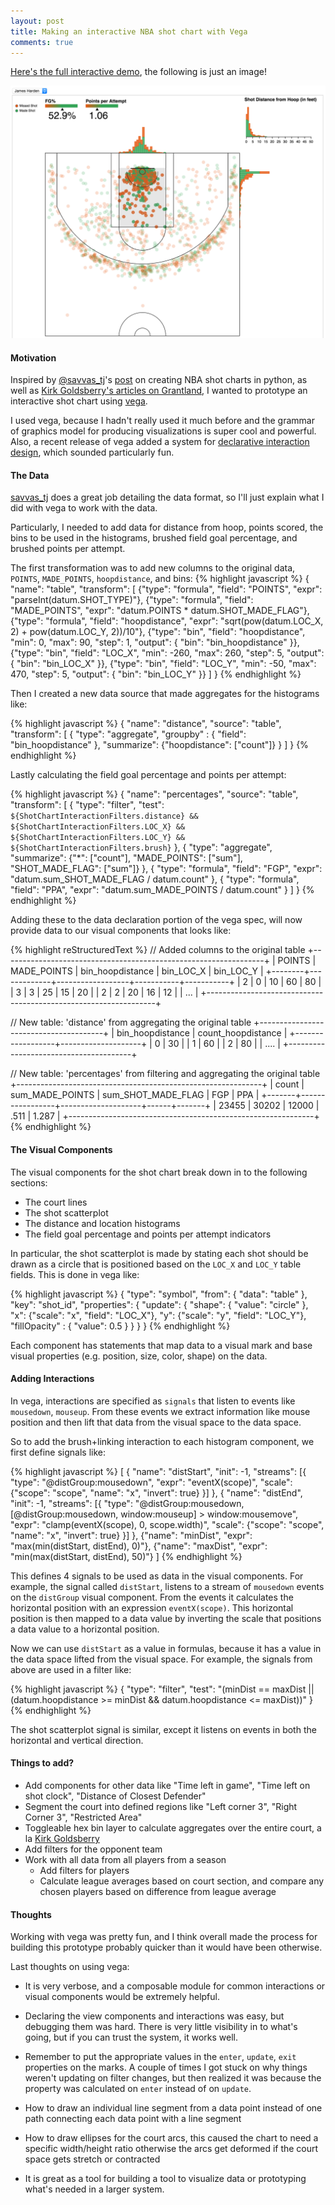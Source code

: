 ```yaml
---
layout: post
title: Making an interactive NBA shot chart with Vega
comments: true
---
```


[Here's the full interactive demo](/demos/nba-shot-chart-vega), the following is just an image!

[![James Harden Shots in the Free Throw area](/public/images/shot-chart-harden-screen-shot.png)](/demos/nba-shot-chart-vega)

#### Motivation

Inspired by [@savvas_tj](https://twitter.com/savvas_tj)'s
[post](http://savvastjortjoglou.com/nba-shot-sharts.html#Plotting-the-Shot-Chart-Data)
on creating NBA shot charts in python, as well as
[Kirk Goldsberry's articles on Grantland](https://grantland.com/the-triangle/golden-state-warriors-illustrated/),
I wanted to prototype an interactive shot chart using [vega](http://vega.github.io/vega/).

I used vega, because I hadn't really used it much
before and the grammar of graphics model for producing visualizations
is super cool and powerful. Also, a recent release of vega added a
system for [declarative interaction design](https://idl.cs.washington.edu/papers/reactive-vega/),
which sounded particularly fun.

#### The Data

[savvas_tj](http://savvastjortjoglou.com/nba-shot-sharts.html#Getting-the-data)
does a great job detailing the data format, so I'll just explain what
I did with vega to work with the data.

Particularly, I needed to add data for distance from hoop, points
scored, the bins to be used in the histograms, brushed field goal
percentage, and brushed points per attempt.

The first transformation was to add new columns to the original data, `POINTS`, `MADE_POINTS`, `hoopdistance`, and bins:
{% highlight javascript %}
{
  "name": "table",
  "transform": [
    {"type": "formula", "field": "POINTS", "expr": "parseInt(datum.SHOT_TYPE)"},
    {"type": "formula", "field": "MADE_POINTS", "expr": "datum.POINTS * datum.SHOT_MADE_FLAG"},
    {"type": "formula", "field": "hoopdistance", "expr": "sqrt(pow(datum.LOC_X, 2) + pow(datum.LOC_Y, 2))/10"},
    {"type": "bin", "field": "hoopdistance", "min": 0, "max": 90, "step": 1, "output": { "bin": "bin_hoopdistance" }},
    {"type": "bin", "field": "LOC_X", "min": -260, "max": 260, "step": 5, "output": { "bin": "bin_LOC_X" }},
    {"type": "bin", "field": "LOC_Y", "min": -50,  "max": 470, "step": 5, "output": { "bin": "bin_LOC_Y" }}
  ]
}
{% endhighlight %}

Then I created a new data source that made aggregates for the histograms like:

{% highlight javascript %}
{
  "name": "distance",
  "source": "table",
  "transform": [
    {
      "type": "aggregate",
      "groupby" : { "field": "bin_hoopdistance" },
      "summarize": {"hoopdistance": ["count"]}
    }
  ]
}
{% endhighlight %}

Lastly calculating the field goal percentage and points per attempt:

{% highlight javascript %}
{
  "name": "percentages",
  "source": "table",
  "transform": [
    {
      "type": "filter",
      "test":  `${ShotChartInteractionFilters.distance} && ${ShotChartInteractionFilters.LOC_X} && ${ShotChartInteractionFilters.LOC_Y} && ${ShotChartInteractionFilters.brush}`
    },
    {
      "type": "aggregate",
      "summarize": {"*": ["count"], "MADE_POINTS": ["sum"], "SHOT_MADE_FLAG": ["sum"]}
    },
    {
      "type": "formula",
      "field": "FGP",
      "expr": "datum.sum_SHOT_MADE_FLAG / datum.count"
    },
    {
      "type": "formula",
      "field": "PPA",
      "expr": "datum.sum_MADE_POINTS / datum.count"
    }
  ]
}
{% endhighlight %}

Adding these to the data declaration portion of the vega spec, will
now provide data to our visual components that looks like:

{% highlight reStructuredText %}
// Added columns to the original table
+-----------------------------------------------------------------+
| POINTS | MADE_POINTS | bin_hoopdistance | bin_LOC_X | bin_LOC_Y |
+--------+-------------+------------------+-----------+-----------+
| 2      | 0           | 10               | 60        | 80        |
| 3      | 3           | 25               | 15        | 20        |
| 2      | 2           | 20               | 16        | 12        |
| ...                                                             |
+-----------------------------------------------------------------+


// New table: 'distance' from aggregating the original table
+---------------------------------------+
| bin_hoopdistance | count_hoopdistance |
+------------------+--------------------+
| 0                | 30                 |
| 1                | 60                 |
| 2                | 80                 |
| ....                                  |
+---------------------------------------+

// New table: 'percentages' from filtering and aggregating the original table
+-------------------------------------------------------------+
| count | sum_MADE_POINTS | sum_SHOT_MADE_FLAG | FGP  | PPA   |
+-------+-----------------+--------------------+------+-------+
| 23455 | 30202           | 12000              | .511 | 1.287 |
+-------------------------------------------------------------+
{% endhighlight %}

#### The Visual Components

The visual components for the shot chart break down in to the
following sections:

* The court lines
* The shot scatterplot
* The distance and location histograms
* The field goal percentage and points per attempt indicators

In particular, the shot scatterplot is made by stating each shot
should be drawn as a circle that is positioned based on the `LOC_X`
and `LOC_Y` table fields. This is done in vega like:

{% highlight javascript %}
{
  "type": "symbol",
  "from": {
    "data": "table"
  },
  "key": "shot_id",
  "properties": {
    "update": {
      "shape": { "value": "circle" },
      "x": {"scale": "x", "field": "LOC_X"},
      "y": {"scale": "y", "field": "LOC_Y"},
      "fillOpacity" : { "value": 0.5 }
    }
  }
}
{% endhighlight %}

Each component has statements that map data to a visual mark and base
visual properties (e.g. position, size, color, shape) on the data.

#### Adding Interactions

In vega, interactions are specified as `signals` that listen to events
like `mousedown`, `mouseup`. From these events we extract information
like mouse position and then lift that data from the visual space to
the data space.

So to add the brush+linking interaction to each histogram component,
we first define signals like:

{% highlight javascript %}
[
    {
      "name": "distStart",
      "init": -1,
      "streams": [{
        "type": "@distGroup:mousedown",
        "expr": "eventX(scope)",
        "scale": {"scope": "scope", "name": "x", "invert": true}
      }]
    },
    {
      "name": "distEnd",
      "init": -1,
      "streams": [{
        "type": "@distGroup:mousedown, [@distGroup:mousedown, window:mouseup] > window:mousemove",
        "expr": "clamp(eventX(scope), 0, scope.width)",
        "scale": {"scope": "scope", "name": "x", "invert": true}
      }]
    },
    {"name": "minDist", "expr": "max(min(distStart, distEnd), 0)"},
    {"name": "maxDist", "expr": "min(max(distStart, distEnd), 50)"}
]
{% endhighlight %}

This defines 4 signals to be used as data in the visual components.
For example, the signal called `distStart`, listens to a stream of
`mousedown` events on the `distGroup` visual component.  From the
events it calculates the horizontal position with an expression
`eventX(scope)`. This horizontal position is then mapped to a data
value by inverting the scale that positions a data value to a
horizontal position.

Now we can use `distStart` as a value in formulas, because it has a
value in the data space lifted from the visual space.  For example,
the signals from above are used in a filter like:

{% highlight javascript %}
{
  "type": "filter",
  "test": "(minDist == maxDist || (datum.hoopdistance >= minDist && datum.hoopdistance <= maxDist))"
}
{% endhighlight %}

The shot scatterplot signal is similar, except it listens on events in
both the horizontal and vertical direction.

#### Things to add?

* Add components for other data like "Time left in game", "Time left on shot clock", "Distance of Closest Defender"
* Segment the court into defined regions like "Left corner 3", "Right Corner 3", "Restricted Area"
* Toggleable hex bin layer to calculate aggregates over the entire court, a la [Kirk Goldsberry](https://grantland.com/the-triangle/golden-state-warriors-illustrated/)
* Add filters for the opponent team
* Work with all data from all players from a season
  * Add filters for players
  * Calculate league averages based on court section, and compare any
    chosen players based on difference from league average

#### Thoughts

Working with vega was pretty fun, and I think overall made the process
for building this prototype probably quicker than it would have been
otherwise.

Last thoughts on using vega:

* It is very verbose, and a composable module for common interactions
  or visual components would be extremely helpful.

* Declaring the view components and interactions was easy, but
  debugging them was hard. There is very little visibility in to
  what's going, but if you can trust the system, it works well.

* Remember to put the appropriate values in the `enter`, `update`,
  `exit` properties on the marks. A couple of times I got stuck on why
  things weren't updating on filter changes, but then realized it was
  because the property was calculated on `enter` instead of on
  `update`.

* How to draw an individual line segment from a data point instead of
  one path connecting each data point with a line segment

* How to draw ellipses for the court arcs, this caused the chart to
  need a specific width/height ratio otherwise the arcs get deformed
  if the court space gets stretch or contracted

* It is great as a tool for building a tool to visualize data or
  prototyping what's needed in a larger system.
